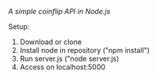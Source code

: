 *A simple coinflip API in Node.js*

Setup:
1. Download or clone
2. Install node in repository ("npm install")
3. Run server.js ("node server.js)
4. Access on localhost:5000
